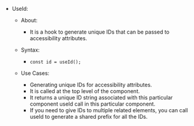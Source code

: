 - UseId:
    - About:
        - It is a hook to generate unique IDs that can be passed to accessibility attributes.

    - Syntax:
        - `const id = useId();`

    - Use Cases:
        - Generating unique IDs for accessibility attributes.
        - It is called at the top level of the component.
        - It returns a unique ID string associated with this particular component useId call in this particular component.
        - If you need to give IDs to multiple related elements, you can call useId to generate a shared prefix for all the IDs.